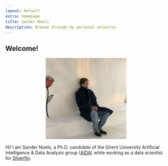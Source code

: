 ```yaml
---
layout: default
extra: homepage
title: Sander Noels
description: Browse through my personal universe.
---
```


## Welcome!
  
<p align="center">
  <img src="./images/snoels.png" width="50%" />
</p>

Hi! I am Sander Noels, a Ph.D. candidate of the Ghent University Artificial Intelligence & Data Analysis group ([AIDA](https://aida.ugent.be/)) while working as a data scientist for [Silverfin](https://www.silverfin.com/).

